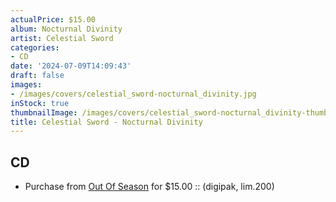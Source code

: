 ```yaml
---
actualPrice: $15.00
album: Nocturnal Divinity
artist: Celestial Sword
categories:
- CD
date: '2024-07-09T14:09:43'
draft: false
images:
- /images/covers/celestial_sword-nocturnal_divinity.jpg
inStock: true
thumbnailImage: /images/covers/celestial_sword-nocturnal_divinity-thumb.jpg
title: Celestial Sword - Nocturnal Divinity
---
```


## CD
* Purchase from [Out Of Season](https://www.outofseasonlabel.com/products/celestial-sword-nocturnal-divinity-cd-digipak) for $15.00 :: (digipak, lim.200)
